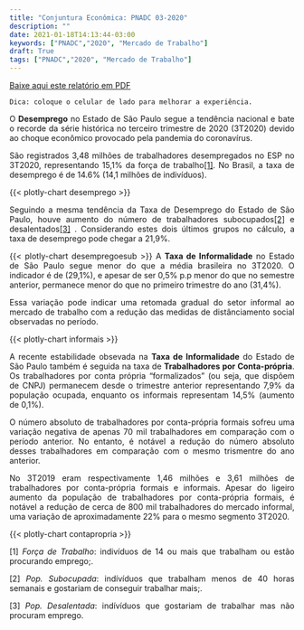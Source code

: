 ```yaml
---
title: "Conjuntura Econômica: PNADC 03-2020"
description: ""
date: 2021-01-18T14:13:44-03:00
keywords: ["PNADC","2020", "Mercado de Trabalho"]
draft: True
tags: ["PNADC","2020", "Mercado de Trabalho"]
---
```

[Baixe aqui este relatório em PDF](/pnadc/pnadc032020.pdf)
```
Dica: coloque o celular de lado para melhorar a experiência.
```
<p></p>
<div style="text-align: justify">O <b>Desemprego</b> no Estado de São Paulo segue a tendência nacional e bate o recorde da série histórica no terceiro trimestre de 2020 (3T2020) devido ao choque econômico provocado pela pandemia do coronavírus.

São registrados 3,48 milhões de trabalhadores desempregados no ESP no 3T2020, representando 15,1% da força de trabalho<a href="#footnote-1">[1]</a>. No Brasil, a taxa de desemprego é de 14.6% (14,1 milhões de indivíduos).

{{< plotly-chart desemprego >}}

Seguindo a mesma tendência da Taxa de Desemprego do Estado de São Paulo, houve aumento do número de trabalhadores subocupados<a href="#footnote-2">[2]</a> e desalentados<a href="#footnote-3">[3]</a> . Considerando estes dois últimos grupos no cálculo, a taxa de desemprego pode chegar a 21,9%.

{{< plotly-chart desempregoesub >}}
A <b>Taxa de Informalidade</b> no Estado de São Paulo segue menor do que a média brasileira no 3T2020. O indicador é de (29,1%), e apesar de ser 0,5% p.p menor do que no semestre anterior, permanece menor do que no primeiro trimestre do ano (31,4%).

Essa variação pode indicar uma retomada gradual do setor informal ao mercado de trabalho com a redução das medidas de distânciamento social observadas no período.

{{< plotly-chart informais >}}

A recente estabilidade obsevada na <b>Taxa de Informalidade</b> do Estado de São Paulo também é seguida na taxa de <b>Trabalhadores por Conta-própria</b>. Os trabalhadores por conta própria “formalizados” (ou seja, que dispõem de CNPJ)  permanecem desde o trimestre anterior representando 7,9% da população ocupada, enquanto os informais representam 14,5% (aumento de 0,1%).

O número absoluto de trabalhadores por conta-própria formais sofreu uma variação negativa de apenas 70 mil trabalhadores em comparação com o período anterior. No entanto,  é notável a redução do número absoluto desses trabalhadores em comparação com o mesmo trismentre do ano anterior.

No 3T2019 eram respectivamente 1,46 milhões e 3,61 milhões de trabalhadores por conta-própria formais e informais. Apesar do ligeiro aumento da população de trabalhadores por conta-própria formais, é notável a redução de cerca de 800 mil trabalhadores do mercado informal, uma variação de aproximadamente 22% para o mesmo segmento 3T2020.

{{< plotly-chart contapropria >}}

<p id="footnote-1">[1] <i>Força de Trabalho</i>: indivíduos de 14 ou mais que trabalham ou estão procurando emprego;.</p>
<p id="footnote-2">[2] <i>Pop. Subocupada</i>: indívíduos que trabalham menos de 40 horas semanais e gostariam de conseguir trabalhar mais;.</p>
<p id="footnote-3">[3] <i>Pop. Desalentada</i>: indívíduos que gostariam de trabalhar mas não procuram emprego.</p>



</div>